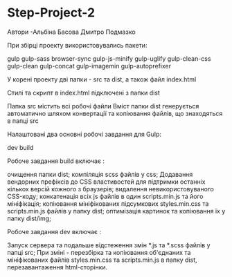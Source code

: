 # Step-Project-2


Автори
-Альбіна Басова
Дмитро Подмазко

При збірці проекту використовувались пакети:

gulp
gulp-sass
browser-sync
gulp-js-minify
gulp-uglify
gulp-clean-css
gulp-clean
gulp-concat
gulp-imagemin
gulp-autoprefixer

У корені проекту  дві папки - src та dist, а також файл index.html

Стилі та скрипт в index.html  підключені з папки dist

Папка src  містить всі робочі файли
Вміст папки dist  генерується автоматично шляхом конвертації та копіювання файлів, що знаходяться в папці src

Налаштовані два основні робочі завдання для Gulp:

dev
build


Робоче завдання build  включає :

очищення папки dist;
компіляція scss файлів у css;
Додавання вендорних префіксів до CSS властивостей для підтримки останніх кількох версій кожного з браузерів;
видалення невикористовуваного CSS-коду;
конкатенація всіх js файлів в один scripts.min.js та його мініфікація;
копіювання мініфікованих підсумкових styles.min.css та scripts.min.js файлів у папку dist;
оптимізація картинок та копіювання їх у папку dist/img;


Робоче завдання dev  включає :

Запуск сервера та подальше відстеження змін *.js та *.scss файлів у папці src;
При зміні - перезбірка та копіювання об'єднаних та мініфікованих файлів styles.min.css та scripts.min.js в папку dist, перезавантаження  html-сторінки.
